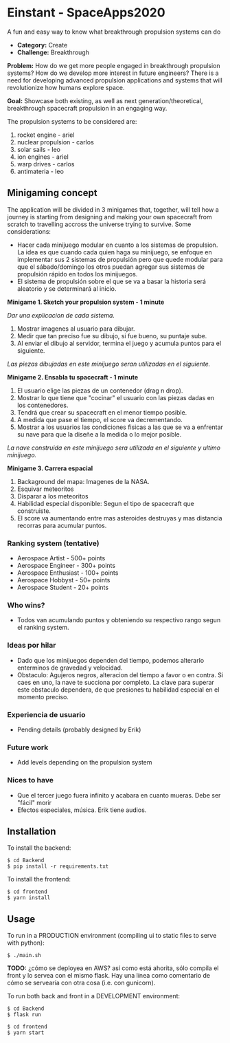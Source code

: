# Einstant - SpaceApps2020
 A fun and easy way to know what breakthrough propulsion systems can do
- **Category:** Create
- **Challenge:** Breakthrough

**Problem:** How do we get more people engaged in breakthrough propulsion systems? 
How do we develop more interest in future engineers?
There is a need for developing advanced propulsion applications and systems that will revolutionize how humans explore space.

**Goal:** Showcase both existing, as well as next generation/theoretical, breakthrough spacecraft propulsion in an engaging way.

The propulsion systems to be considered are:
1. rocket engine - ariel
2. nuclear propulsion - carlos
3. solar sails - leo
4. ion engines - ariel
5. warp drives - carlos
6. antimateria - leo

## Minigaming concept

The application will be divided in 3 minigames that, together, will tell how a journey is starting from designing and making your own spacecraft from scratch to travelling accross the universe trying to survive. Some considerations:
* Hacer cada minijuego modular en cuanto a los sistemas de propulsion. La idea es que cuando cada quien haga su minijuego, se enfoque en implementar sus 2 sistemas de propulsión pero que quede modular para que el sábado/domingo los otros puedan agregar sus sistemas de propulsión rápido en todos los minijuegos.
* El sistema de propulsión sobre el que se va a basar la historia será aleatorio y se determinará al inicio.

**Minigame 1. Sketch your propulsion system - 1 minute**

*Dar una explicacion de cada sistema.*

1. Mostrar imagenes al usuario para dibujar.
2. Medir que tan preciso fue su dibujo, si fue bueno, su puntaje sube.
3. Al enviar el dibujo al servidor, termina el juego y acumula puntos para el siguiente.

*Las piezas dibujadas en este minijuego seran utilizadas en el siguiente.*

**Minigame 2. Ensabla tu spacecraft - 1 minute**
1. El usuario elige las piezas de un contenedor (drag n drop).
2. Mostrar lo que tiene que "cocinar" el usuario con las piezas dadas en los contenedores.
3. Tendrá que crear su spacecraft en el menor tiempo posible.
4. A medida que pase el tiempo, el score va decrementando.
5. Mostrar a los usuarios las condiciones fisicas a las que se va a enfrentar su nave para que la diseñe a la medida o lo mejor posible.

*La nave construida en este minijuego sera utilizada en el siguiente y ultimo minijuego.*

**Minigame 3. Carrera espacial**
1. Backaground del mapa: Imagenes de la NASA.
2. Esquivar meteoritos
3. Disparar a los meteoritos
4. Habilidad especial disponible: Segun el tipo de spacecraft que construiste.
5. El score va aumentando entre mas asteroides destruyas y mas distancia recorras para acumular puntos.

### Ranking system (tentative)
- Aerospace Artist - 500+ points
- Aerospace Engineer - 300+ points
- Aerospace Enthusiast - 100+ points
- Aerospace Hobbyst - 50+ points
- Aerospace Student - 20+ points

### Who wins?
- Todos van acumulando puntos y obteniendo su respectivo rango segun el ranking system.

### Ideas por hilar
- Dado que los minijuegos dependen del tiempo, podemos alterarlo enterminos de gravedad y velocidad.
- Obstaculo: Agujeros negros, alteracion del tiempo a favor o en contra. Si caes en uno, la nave te succiona por completo.
    La clave para superar este obstaculo dependera, de que presiones tu habilidad especial en el momento preciso.

### Experiencia de usuario
- Pending details (probably designed by Erik)

### Future work
- Add levels depending on the propulsion system

### Nices to have
- Que el tercer juego fuera infinito y acabara en cuanto mueras. Debe ser "fácil" morir
- Efectos especiales, música. Erik tiene audios.

## Installation

To install the backend:

```
$ cd Backend
$ pip install -r requirements.txt
```

To install the frontend:

```
$ cd frontend
$ yarn install
```

## Usage

To run in a PRODUCTION environment (compiling ui to static files to serve with python):

```
$ ./main.sh
```

**TODO:** ¿cómo se deployea en AWS? así como está ahorita, sólo compila el front y lo servea con el mismo flask. Hay una línea como comentario de cómo se servearía con otra cosa (i.e. con gunicorn).

To run both back and front in a DEVELOPMENT environment:

```
$ cd Backend
$ flask run
```

```
$ cd frontend
$ yarn start
```
